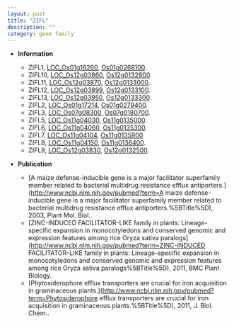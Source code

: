 ```yaml
---
layout: post
title: "ZIFL"
description: ""
category: gene family
---
```


* **Information**  
    + ZIFL1, [LOC_Os01g16260](http://rice.plantbiology.msu.edu/cgi-bin/ORF_infopage.cgi?orf=LOC_Os01g16260), [Os01g0268100](http://rapdb.dna.affrc.go.jp/viewer/gbrowse_details/irgsp1?name=Os01g0268100).
    + ZIFL10, [LOC_Os12g03860](http://rice.plantbiology.msu.edu/cgi-bin/ORF_infopage.cgi?orf=LOC_Os12g03860), [Os12g0132800](http://rapdb.dna.affrc.go.jp/viewer/gbrowse_details/irgsp1?name=Os12g0132800).
    + ZIFL11, [LOC_Os12g03870](http://rice.plantbiology.msu.edu/cgi-bin/ORF_infopage.cgi?orf=LOC_Os12g03870), [Os12g0133000](http://rapdb.dna.affrc.go.jp/viewer/gbrowse_details/irgsp1?name=Os12g0133000).
    + ZIFL12, [LOC_Os12g03899](http://rice.plantbiology.msu.edu/cgi-bin/ORF_infopage.cgi?orf=LOC_Os12g03899), [Os12g0133100](http://rapdb.dna.affrc.go.jp/viewer/gbrowse_details/irgsp1?name=Os12g0133100).
    + ZIFL13, [LOC_Os12g03950](http://rice.plantbiology.msu.edu/cgi-bin/ORF_infopage.cgi?orf=LOC_Os12g03950), [Os12g0133300](http://rapdb.dna.affrc.go.jp/viewer/gbrowse_details/irgsp1?name=Os12g0133300).
    + ZIFL2, [LOC_Os01g17214](http://rice.plantbiology.msu.edu/cgi-bin/ORF_infopage.cgi?orf=LOC_Os01g17214), [Os01g0279400](http://rapdb.dna.affrc.go.jp/viewer/gbrowse_details/irgsp1?name=Os01g0279400).
    + ZIFL3, [LOC_Os07g08300](http://rice.plantbiology.msu.edu/cgi-bin/ORF_infopage.cgi?orf=LOC_Os07g08300), [Os07g0180700](http://rapdb.dna.affrc.go.jp/viewer/gbrowse_details/irgsp1?name=Os07g0180700).
    + ZIFL5, [LOC_Os11g04030](http://rice.plantbiology.msu.edu/cgi-bin/ORF_infopage.cgi?orf=LOC_Os11g04030), [Os11g0135000](http://rapdb.dna.affrc.go.jp/viewer/gbrowse_details/irgsp1?name=Os11g0135000).
    + ZIFL6, [LOC_Os11g04060](http://rice.plantbiology.msu.edu/cgi-bin/ORF_infopage.cgi?orf=LOC_Os11g04060), [Os11g0135300](http://rapdb.dna.affrc.go.jp/viewer/gbrowse_details/irgsp1?name=Os11g0135300).
    + ZIFL7, [LOC_Os11g04104](http://rice.plantbiology.msu.edu/cgi-bin/ORF_infopage.cgi?orf=LOC_Os11g04104), [Os11g0135900](http://rapdb.dna.affrc.go.jp/viewer/gbrowse_details/irgsp1?name=Os11g0135900).
    + ZIFL8, [LOC_Os11g04150](http://rice.plantbiology.msu.edu/cgi-bin/ORF_infopage.cgi?orf=LOC_Os11g04150), [Os11g0136400](http://rapdb.dna.affrc.go.jp/viewer/gbrowse_details/irgsp1?name=Os11g0136400).
    + ZIFL9, [LOC_Os12g03830](http://rice.plantbiology.msu.edu/cgi-bin/ORF_infopage.cgi?orf=LOC_Os12g03830), [Os12g0132500](http://rapdb.dna.affrc.go.jp/viewer/gbrowse_details/irgsp1?name=Os12g0132500).

* **Publication**  
    + [A maize defense-inducible gene is a major facilitator superfamily member related to bacterial multidrug resistance efflux antiporters.](http://www.ncbi.nlm.nih.gov/pubmed?term=A maize defense-inducible gene is a major facilitator superfamily member related to bacterial multidrug resistance efflux antiporters.%5BTitle%5D), 2003, Plant Mol. Biol..
    + [ZINC-INDUCED FACILITATOR-LIKE family in plants: Lineage-specific expansion in monocotyledons and conserved genomic and expression features among rice Oryza sativa paralogs](http://www.ncbi.nlm.nih.gov/pubmed?term=ZINC-INDUCED FACILITATOR-LIKE family in plants: Lineage-specific expansion in monocotyledons and conserved genomic and expression features among rice Oryza sativa paralogs%5BTitle%5D), 2011, BMC Plant Biology.
    + [Phytosiderophore efflux transporters are crucial for iron acquisition in graminaceous plants.](http://www.ncbi.nlm.nih.gov/pubmed?term=Phytosiderophore efflux transporters are crucial for iron acquisition in graminaceous plants.%5BTitle%5D), 2011, J. Biol. Chem..


